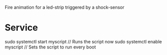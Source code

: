 Fire animation for a led-strip triggered by a shock-sensor

# Service
sudo systemctl start myscript    // Runs the script now
sudo systemctl enable myscript   // Sets the script to run every boot
